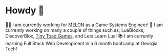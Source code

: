 # Howdy 👋

👨‍💻 I am currently working for [MELON](https://melonverse.com) as a Game Systems Engineer!
🚧 I am currently working on many a couple of things such as; LuaBlocks, DiscoverBlox, [Tiny Toad Games](https://github.com/Tiny-Toad-Games), and Lets Learn Lua!
📚 I am currently learning Full Stack Web Development in a 6 month bootcamp at Georgia Tech!

<!--
**Jamtoad/jamtoad** is a ✨ _special_ ✨ repository because its `README.md` (this file) appears on your GitHub profile.

Here are some ideas to get you started:

- 🔭 I’m currently working on ...
- 🌱 I’m currently learning ...
- 👯 I’m looking to collaborate on ...
- 🤔 I’m looking for help with ...
- 💬 Ask me about ...
- 📫 How to reach me: ...
- 😄 Pronouns: ...
- ⚡ Fun fact: ...
-->
